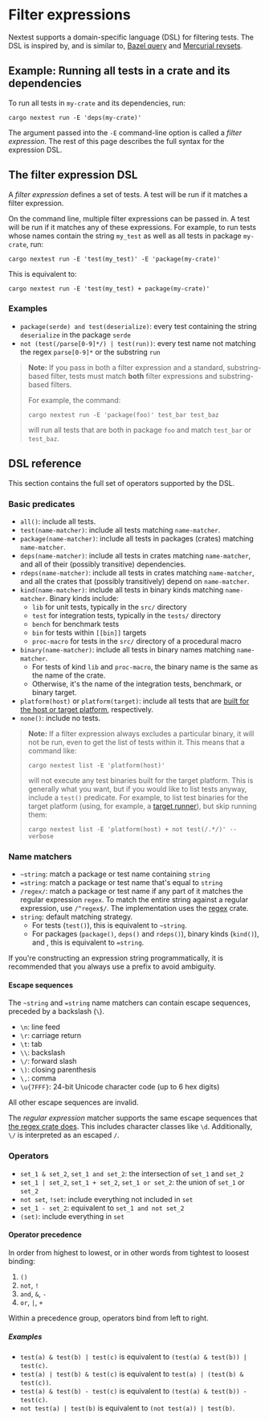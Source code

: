 # Filter expressions

Nextest supports a domain-specific language (DSL) for filtering tests. The DSL is inspired by, and is similar to, [Bazel query](https://bazel.build/docs/query-how-to) and [Mercurial revsets](https://www.mercurial-scm.org/repo/hg/help/revsets).

## Example: Running all tests in a crate and its dependencies

To run all tests in `my-crate` and its dependencies, run:

```
cargo nextest run -E 'deps(my-crate)'
```

The argument passed into the `-E` command-line option is called a *filter expression*. The rest of this page describes the full syntax for the expression DSL.

## The filter expression DSL

A *filter expression* defines a set of tests. A test will be run if it matches a filter expression.

On the command line, multiple filter expressions can be passed in. A test will be run if it matches any of these expressions. For example, to run tests whose names contain the string `my_test` as well as all tests in package `my-crate`, run:

```
cargo nextest run -E 'test(my_test)' -E 'package(my-crate)'
```

This is equivalent to:

```
cargo nextest run -E 'test(my_test) + package(my-crate)'
```

### Examples

- `package(serde) and test(deserialize)`: every test containing the string `deserialize` in the package `serde`
- `not (test(/parse[0-9]*/) | test(run))`: every test name not matching the regex `parse[0-9]*` or the substring `run`

> **Note:** If you pass in both a filter expression and a standard, substring-based filter, tests
> must match **both** filter expressions and substring-based filters.
>
> For example, the command:
>
>     cargo nextest run -E 'package(foo)' test_bar test_baz
>
> will run all tests that are both in package `foo` and match `test_bar` or `test_baz`.

## DSL reference

This section contains the full set of operators supported by the DSL.

### Basic predicates

- `all()`: include all tests.
- `test(name-matcher)`: include all tests matching `name-matcher`.
- `package(name-matcher)`: include all tests in packages (crates) matching `name-matcher`.
- `deps(name-matcher)`: include all tests in crates matching `name-matcher`, and all of their (possibly transitive) dependencies.
- `rdeps(name-matcher)`: include all tests in crates matching `name-matcher`, and all the crates that (possibly transitively) depend on `name-matcher`.
- `kind(name-matcher)`: include all tests in binary kinds matching `name-matcher`. Binary kinds include:
  - `lib` for unit tests, typically in the `src/` directory
  - `test` for integration tests, typically in the `tests/` directory
  - `bench` for benchmark tests
  - `bin` for tests within `[[bin]]` targets
  - `proc-macro` for tests in the `src/` directory of a procedural macro
- `binary(name-matcher)`: include all tests in binary names matching `name-matcher`.
  - For tests of kind `lib` and `proc-macro`, the binary name is the same as the name of the crate.
  - Otherwise, it's the name of the integration tests, benchmark, or binary target.
- `platform(host)` or `platform(target)`: include all tests that are [built for the host or target platform](running.md#filtering-by-build-platform), respectively.
- `none()`: include no tests.

> **Note:** If a filter expression always excludes a particular binary, it will not be run, even to
> get the list of tests within it. This means that a command like:
>
>     cargo nextest list -E 'platform(host)'
>
> will not execute any test binaries built for the target platform. This is generally what you want,
> but if you would like to list tests anyway, include a `test()` predicate. For example, to
> list test binaries for the target platform (using, for example, a [target
> runner](target-runners.md)), but skip running them:
>
>     cargo nextest list -E 'platform(host) + not test(/.*/)' --verbose

### Name matchers

- `~string`: match a package or test name containing `string`
- `=string`: match a package or test name that's equal to `string`
- `/regex/`: match a package or test name if any part of it matches the regular expression `regex`. To match the entire string against a regular expression, use `/^regex$/`. The implementation uses the [regex](https://github.com/rust-lang/regex) crate.
- `string`: default matching strategy.
    - For tests (`test()`), this is equivalent to `~string`.
    - For packages (`package()`, `deps()` and `rdeps()`), binary kinds (`kind()`), and , this is equivalent to `=string`.

If you're constructing an expression string programmatically, it is recommended that you always use a prefix to avoid ambiguity.

#### Escape sequences

The `~string` and `=string` name matchers can contain escape sequences, preceded by a backslash (`\`).

* `\n`: line feed
* `\r`: carriage return
* `\t`: tab
* `\\`: backslash
* `\/`: forward slash
* `\)`: closing parenthesis
* `\,`: comma
* `\u{7FFF}`: 24-bit Unicode character code (up to 6 hex digits)

All other escape sequences are invalid.

The *regular expression* matcher supports the same escape sequences that [the regex crate does](https://docs.rs/regex/latest/regex/#escape-sequences). This includes character classes like `\d`. Additionally, `\/` is interpreted as an escaped `/`.

### Operators

- `set_1 & set_2`, `set_1 and set_2`: the intersection of `set_1` and `set_2`
- `set_1 | set_2`, `set_1 + set_2`, `set_1 or set_2`: the union of `set_1` or `set_2`
- `not set`, `!set`: include everything not included in `set`
- `set_1 - set_2`: equivalent to `set_1 and not set_2`
- `(set)`: include everything in `set`

#### Operator precedence

In order from highest to lowest, or in other words from tightest to loosest binding:

1. `()`
2. `not`, `!`
3. `and`, `&`, `-`
4. `or`, `|`, `+`

Within a precedence group, operators bind from left to right.

##### Examples

- `test(a) & test(b) | test(c)` is equivalent to `(test(a) & test(b)) | test(c)`.
- `test(a) | test(b) & test(c)` is equivalent to `test(a) | (test(b) & test(c))`.
- `test(a) & test(b) - test(c)` is equivalent to `(test(a) & test(b)) - test(c)`.
- `not test(a) | test(b)` is equivalent to `(not test(a)) | test(b)`.
